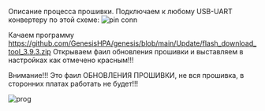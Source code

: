 Описание процесса прошивки.
Подключаем к любому USB-UART конвертеру по этой схеме:
![pin conn](https://user-images.githubusercontent.com/65130421/211193793-478566af-a9cd-4e7d-b5f8-52bfddc8231c.jpg)

Качаем программу https://github.com/GenesisHPA/genesis/blob/main/Update/flash_download_tool_3.9.3.zip
Открываем фаил обновления прошивки и выставляем в настройках как отмечено красным!!!

Внимание!!! Это фаил ОБНОВЛЕНИЯ ПРОШИВКИ, не вся прошивка, в сторонних платах работать не будет!!! 

![prog](https://user-images.githubusercontent.com/65130421/211194007-ac90ed13-a0e5-4492-85ba-2b6c2dab1986.jpg)

